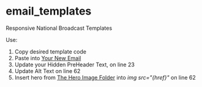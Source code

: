# email_templates
Responsive National Broadcast Templates

Use:
<ol>
  <li>Copy desired template code</li>
<li>Paste into <a href="https://echo4.bluehornet.com/ems/message/create">Your New Email</a></li>
<li>Update your Hidden PreHeader Text, on line 23</li>
<li>Update Alt Text on line 62</li>
<li>Insert hero from <a href="https://github.com/insurance-institute-of-canada/email_templates/tree/master/01-hero_images">The Hero Image Folder</a> into <em>img src="{href}"</em> on line 62</li>

